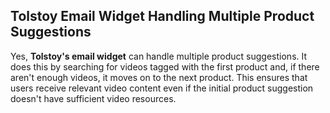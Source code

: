 ## Tolstoy Email Widget Handling Multiple Product Suggestions

Yes, **Tolstoy's email widget** can handle multiple product suggestions. It does this by searching for videos tagged with the first product and, if there aren't enough videos, it moves on to the next product. This ensures that users receive relevant video content even if the initial product suggestion doesn't have sufficient video resources.